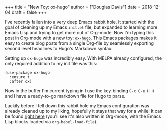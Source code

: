 +++
title = "New Toy: ox-hugo"
author = ["Douglas Davis"]
date = 2018-12-04
draft = false
+++

I've recently fallen into a very deep Emacs rabbit hole. It started
with the goal of cleaning up my Emacs `init.el` file, but expanded
to learning more Emacs Lisp and trying to get more out of
Org-mode. Now I'm typing this post in Org-mode with a new toy:
[`ox-hugo`](https://ox-hugo.scripter.co/). This Emacs packages makes it easy to create blog posts
from a single Org-file by seamlessly exporting second level
headlines to Hugo's Markdown syntax.

Setting up `ox-hugo` was incredibly easy. With MELPA already
configured, the only required addition to my init file was this:

```emacs-lisp
(use-package ox-hugo
  :ensure t
  :after ox)
```

Now in the buffer I'm current typing in I use the key-binding
`C-c C-e H H` and I have a ready-to-go markdown file for Hugo to parse.

Luckily before I fell down this rabbit hole my Emacs configuration
was already cleaned up to my liking, hopefully it stays that way
for a while! It can be found [right here](https://github.com/drdavis/dotfiles/blob/master/emacs/emacs-init.org) (you'll see it's also
written in Org-mode, with the Emacs Lisp blocks loaded via
`org-babel-load-file`).
